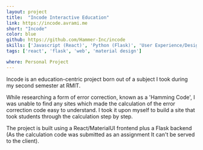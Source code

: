```yaml
---
layout: project
title:  "Incode Interactive Education"
link: https://incode.avrami.me
short: "Incode"
color: blue
github: https://github.com/Hammer-Inc/incode
skills: ['Javascript (React)', 'Python (Flask)', 'User Experience/Design (Material Design)', 'Education Design']
tags: ['react', 'flask', 'web', 'material design']

where: Personal Project
---
```

Incode is an education-centric project born out of a subject I took during my second semester at RMIT.

While researching a form of error correction, known as a 'Hamming Code', I was unable to find any sites which made the calculation of the error
correction code easy to understand. I took it upon myself to build a site that took students through the calculation step by step.

The project is built using a React/MaterialUI frontend plus a Flask backend
(As the calculation code was submitted as an assignment It can't be served to the client).